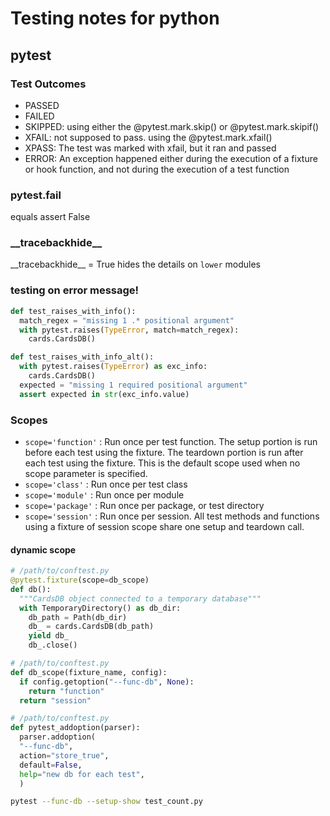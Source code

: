 # Testing notes for python
## pytest
### Test Outcomes
- PASSED 
- FAILED
- SKIPPED: using either the @pytest.mark.skip() or @pytest.mark.skipif()
- XFAIL: not supposed to pass. using the @pytest.mark.xfail()
- XPASS: The test was marked with xfail, but it ran and passed
- ERROR: An exception happened either during the execution of a fixture
or hook function, and not during the execution of a test function
### pytest.fail
equals assert False
### \_\_tracebackhide\_\_
\_\_tracebackhide\_\_ = True hides the details on `lower` modules
### testing on error message!
```python
def test_raises_with_info():
  match_regex = "missing 1 .* positional argument"
  with pytest.raises(TypeError, match=match_regex):
    cards.CardsDB()

def test_raises_with_info_alt():
  with pytest.raises(TypeError) as exc_info:
    cards.CardsDB()
  expected = "missing 1 required positional argument"
  assert expected in str(exc_info.value)
```
### Scopes
- `scope='function'` : Run once per test function. The setup portion is run before each test using
the fixture. The teardown portion is run after each test using the fixture.
This is the default scope used when no scope parameter is specified.
- `scope='class'` : Run once per test class
- `scope='module'` : Run once per module
- `scope='package'` : Run once per package, or test directory
- `scope='session'` : Run once per session. All test methods and functions using a fixture of
session scope share one setup and teardown call.
#### dynamic scope
```python
# /path/to/conftest.py
@pytest.fixture(scope=db_scope)
def db():
  """CardsDB object connected to a temporary database"""
  with TemporaryDirectory() as db_dir:
    db_path = Path(db_dir)
    db_ = cards.CardsDB(db_path)
    yield db_
    db_.close()
```
```python
# /path/to/conftest.py
def db_scope(fixture_name, config):
  if config.getoption("--func-db", None):
    return "function"
  return "session"
```
```python
# /path/to/conftest.py
def pytest_addoption(parser):
  parser.addoption(
  "--func-db",
  action="store_true",
  default=False,
  help="new db for each test",
  )
```
```bash
pytest --func-db --setup-show test_count.py
```
